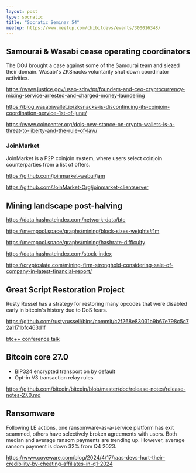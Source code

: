 ```yaml
---
layout: post
type: socratic
title: "Socratic Seminar 54"
meetup: https://www.meetup.com/chibitdevs/events/300016348/
---
```


## Samourai & Wasabi cease operating coordinators

The DOJ brought a case against some of the Samourai team and siezed their domain.  Wasabi's ZKSnacks voluntarily shut down coordinator activities.

<https://www.justice.gov/usao-sdny/pr/founders-and-ceo-cryptocurrency-mixing-service-arrested-and-charged-money-laundering>

<https://blog.wasabiwallet.io/zksnacks-is-discontinuing-its-coinjoin-coordination-service-1st-of-june/>

<https://www.coincenter.org/dojs-new-stance-on-crypto-wallets-is-a-threat-to-liberty-and-the-rule-of-law/>

### JoinMarket

JoinMarket is a P2P coinjoin system, where users select coinjoin counterparties from a list of offers.

<https://github.com/joinmarket-webui/jam>

<https://github.com/JoinMarket-Org/joinmarket-clientserver>

## Mining landscape post-halving

<https://data.hashrateindex.com/network-data/btc>

<https://mempool.space/graphs/mining/block-sizes-weights#1m>

<https://mempool.space/graphs/mining/hashrate-difficulty>

<https://data.hashrateindex.com/stock-index>

<https://cryptoslate.com/mining-firm-stronghold-considering-sale-of-company-in-latest-financial-report/>

## Great Script Restoration Project

Rusty Russel has a strategy for restoring many opcodes that were disabled early in bitcoin's history due to DoS fears.

<https://github.com/rustyrussell/bips/commit/c2f268e83031b9b67e798c5c72a1171bfc463d1f>

[btc++ conference talk](https://www.youtube.com/watch?v=rSp8918HLnA)

## Bitcoin core 27.0

- BIP324 encrypted transport on by default
- Opt-in V3 transaction relay rules

<https://github.com/bitcoin/bitcoin/blob/master/doc/release-notes/release-notes-27.0.md>

## Ransomware

Following LE actions, one ransomware-as-a-service platform has exit scammed, others have selectively broken agreements with users.  Both median and average ransom payments are trending up.  However, average ransom payment is down 32% from Q4 2023.

<https://www.coveware.com/blog/2024/4/17/raas-devs-hurt-their-credibility-by-cheating-affiliates-in-q1-2024>
